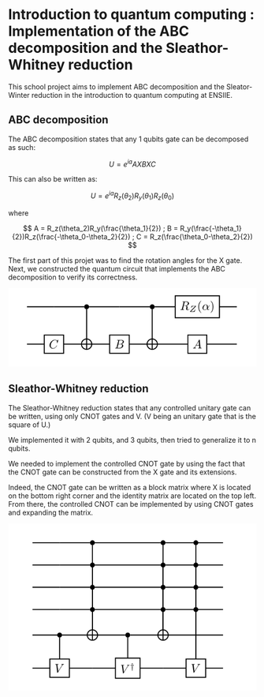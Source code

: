 # Introduction to quantum computing : Implementation of the ABC decomposition and the Sleathor-Whitney reduction

This school project aims to implement ABC decomposition and the Sleator-Winter reduction in the introduction to quantum computing at ENSIIE.

## ABC decomposition

The ABC decomposition states that any 1 qubits gate can be decomposed as such:

$$
U = e^{ia}AXBXC
$$

This can also be written as:

$$
U  = e^{ia}R_z(\theta_2)R_y(\theta_1)R_z(\theta_0)
$$

where 

$$
    A = R_z(\theta_2)R_y(\frac{\theta_1}{2}) ;
    B = R_y(\frac{-\theta_1}{2})R_z(\frac{-\theta_0-\theta_2}{2}) ;
    C = R_z(\frac{\theta_0-\theta_2}{2})
$$

The first part of this projet was to find the rotation angles for the X gate.
Next, we constructed the quantum circuit that implements the ABC decomposition 
to verify its correctness.

![ABC_decomposition](img/abc_decomposition.png)

## Sleathor-Whitney reduction

The Sleathor-Whitney reduction states that any controlled unitary gate can 
be written, using only CNOT gates and V. (V being an unitary gate that is the square of U.)

We implemented it with 2 qubits, and 3 qubits, then tried to generalize it to n qubits.

We needed to implement the controlled CNOT gate by using the fact that the CNOT gate can be 
constructed from the X gate and its extensions.

Indeed, the CNOT gate can be written as a block matrix where X is located on 
the bottom right corner and the identity matrix are located on the top left.
From there, the controlled CNOT can be implemented by using CNOT gates and 
expanding the matrix.

![Controlled_gate](img/controlled_gate.png)





